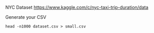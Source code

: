 NYC Dataset
https://www.kaggle.com/c/nyc-taxi-trip-duration/data

Generate your CSV
```
head -n1000 dataset.csv > small.csv
```